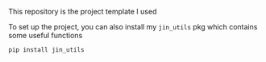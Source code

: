 This repository is the project template I used

To set up the project, you can also install my `jin_utils` pkg which contains some useful functions

```bash
pip install jin_utils
```